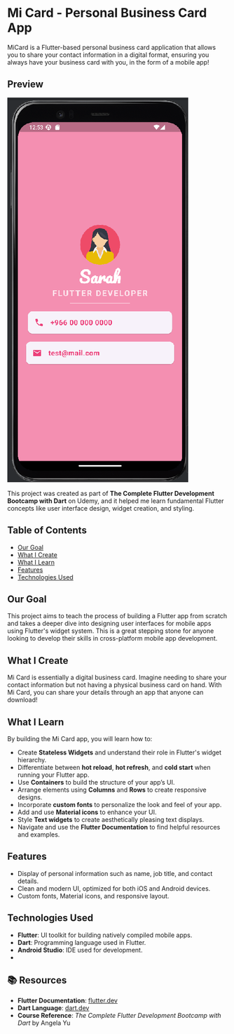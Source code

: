 # Mi Card - Personal Business Card App

MiCard is a Flutter-based personal business card application that allows you to share your contact information in a digital format, ensuring you always have your business card with you, in the form of a mobile app!
## Preview
![Mi Card App Screenshot](images/screenapp.png)

This project was created as part of **The Complete Flutter Development Bootcamp with Dart** on Udemy, and it helped me learn fundamental Flutter concepts like user interface design, widget creation, and styling.

## Table of Contents
- [Our Goal](#our-goal)
- [What I Create](#what-i-create)
- [What I Learn](#what-i-learn)
- [Features](#features)
- [Technologies Used](#technologies-used)

## Our Goal
This project aims to teach the process of building a Flutter app from scratch and takes a deeper dive into designing user interfaces for mobile apps using Flutter's widget system. This is a great stepping stone for anyone looking to develop their skills in cross-platform mobile app development.

## What I Create
Mi Card is essentially a digital business card. Imagine needing to share your contact information but not having a physical business card on hand. With Mi Card, you can share your details through an app that anyone can download!

## What I Learn
By building the Mi Card app, you will learn how to:

- Create **Stateless Widgets** and understand their role in Flutter's widget hierarchy.
- Differentiate between **hot reload**, **hot refresh**, and **cold start** when running your Flutter app.
- Use **Containers** to build the structure of your app’s UI.
- Arrange elements using **Columns** and **Rows** to create responsive designs.
- Incorporate **custom fonts** to personalize the look and feel of your app.
- Add and use **Material icons** to enhance your UI.
- Style **Text widgets** to create aesthetically pleasing text displays.
- Navigate and use the **Flutter Documentation** to find helpful resources and examples.

## Features
- Display of personal information such as name, job title, and contact details.
- Clean and modern UI, optimized for both iOS and Android devices.
- Custom fonts, Material icons, and responsive layout.

## Technologies Used
- **Flutter**: UI toolkit for building natively compiled mobile apps.
- **Dart**: Programming language used in Flutter.
- **Android Studio**: IDE used for development.
- 
## 📚 Resources
- **Flutter Documentation**: [flutter.dev](https://flutter.dev)
- **Dart Language**: [dart.dev](https://dart.dev)
- **Course Reference**: *The Complete Flutter Development Bootcamp with Dart* by Angela Yu   



